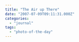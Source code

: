 ```yaml
---
title: "The Air up There"
date: "2007-07-09T09:11:31.000Z"
categories: 
  - "journal"
tags: 
  - "photo-of-the-day"
---
```



